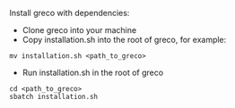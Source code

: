 Install greco with dependencies:

- Clone greco into your machine
- Copy installation.sh into the root of greco, for example:
```
mv installation.sh <path_to_greco>
```
- Run installation.sh in the root of greco
```
cd <path_to_greco>
sbatch installation.sh
```
